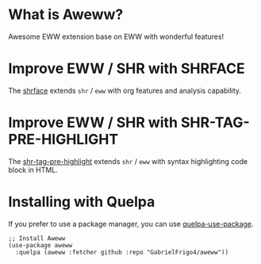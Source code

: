 # What is Aweww?
 Awesome EWW extension base on EWW with wonderful features!

# Improve EWW / SHR with SHRFACE
 The [shrface](https://github.com/chenyanming/shrface) extends `shr` / `eww` with org features and analysis capability.

# Improve EWW / SHR with SHR-TAG-PRE-HIGHLIGHT
 The [shr-tag-pre-highlight](https://github.com/xuchunyang/shr-tag-pre-highlight.el) extends `shr` / `eww` with syntax highlighting code block in HTML.

# Installing with Quelpa
 If you prefer to use a package manager, you can use [quelpa-use-package](https://github.com/quelpa/quelpa-use-package).

 ```elisp
 ;; Install Aweww
 (use-package aweww
   :quelpa (aweww :fetcher github :repo "GabrielFrigo4/aweww"))
 ```